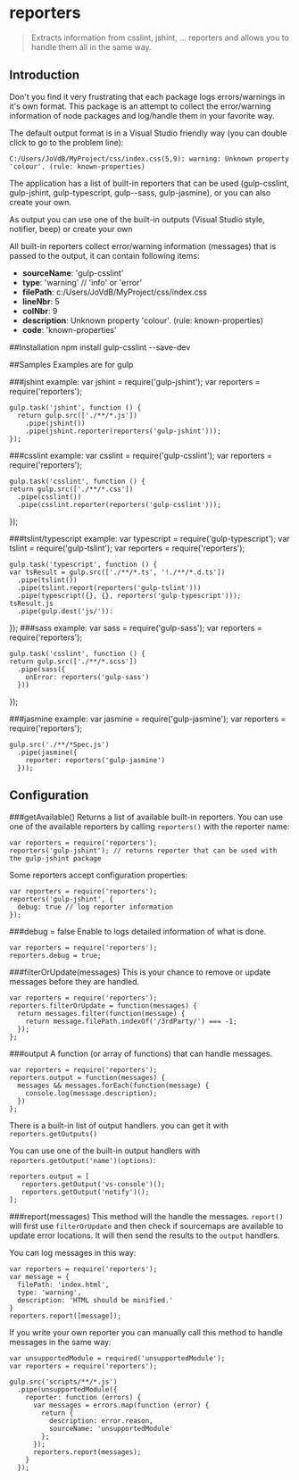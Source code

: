 # reporters

> Extracts information from csslint, jshint, ... reporters and allows you to handle them all in the same way.

## Introduction
Don't you find it very frustrating that each package logs errors/warnings in it's own format. This package is an attempt to collect the error/warning information of node packages and log/handle them in your favorite way.

The default output format is in a Visual Studio friendly way (you can double click to go to the problem line):

    C:/Users/JoVdB/MyProject/css/index.css(5,9): warning: Unknown property 'colour'. (rule: known-properties)

The application has a list of built-in reporters that can be used (gulp-csslint, gulp-jshint, gulp-typescript, gulp--sass, gulp-jasmine), or you can also create your own.

As output you can use one of the built-in outputs (Visual Studio style, notifier, beep) or create your own

All built-in reporters collect error/warning information (messages) that is passed to the output, it can contain following items:

- **sourceName**: 'gulp-csslint'
- **type**: 'warning' // 'info' or 'error'
- **filePath**: c:/Users/JoVdB/MyProject/css/index.css
- **lineNbr**: 5
- **colNbr**: 9
- **description**: Unknown property 'colour'. (rule: known-properties)
- **code**: 'known-properties'

##Installation
    npm install gulp-csslint --save-dev

##Samples
Examples are for gulp

###jshint example:
    var jshint = require('gulp-jshint');
    var reporters = require('reporters');

    gulp.task('jshint', function () {
      return gulp.src(['./**/*.js'])
        .pipe(jshint())
        .pipe(jshint.reporter(reporters('gulp-jshint')));
    });

###csslint example:
    var csslint = require('gulp-csslint');
    var reporters = require('reporters');

    gulp.task('csslint', function () {
    return gulp.src(['./**/*.css'])
      .pipe(csslint())
      .pipe(csslint.reporter(reporters('gulp-csslint')));
  });

###tslint/typescript example:
    var typescript = require('gulp-typescript');
    var tslint = require('gulp-tslint');
    var reporters = require('reporters');

    gulp.task('typescript', function () {
    var tsResult = gulp.src(['./**/*.ts', '!./**/*.d.ts'])
      .pipe(tslint())
      .pipe(tslint.report(reporters('gulp-tslint')))
      .pipe(typescript({}, {}, reporters('gulp-typescript')));
    tsResult.js
      .pipe(gulp.dest('js/')):
  });
###sass example:
    var sass = require('gulp-sass');
    var reporters = require('reporters');

    gulp.task('csslint', function () {
    return gulp.src(['./**/*.scss'])
      .pipe(sass({
        onError: reporters('gulp-sass')
      }))
  });

###jasmine example:
    var jasmine = require('gulp-jasmine');
    var reporters = require('reporters');

    gulp.src('./**/*Spec.js')
      .pipe(jasmine({
        reporter: reporters('gulp-jasmine')
      }));


## Configuration

###getAvailable()
Returns a list of available built-in reporters.
You can use one of the available reporters by calling `reporters()` with the reporter name:

    var reporters = require('reporters');
    reporters('gulp-jshint'); // returns reporter that can be used with the gulp-jshint package

Some reporters accept configuration properties:

    var reporters = require('reporters');
    reporters('gulp-jshint', {
      debug: true // log reporter information
    });

###debug = false
Enable to logs detailed information of what is done.

    var reporters = require('reporters');
    reporters.debug = true;


###filterOrUpdate(messages)
This is your chance to remove or update messages before they are handled.

    var reporters = require('reporters');
    reporters.filterOrUpdate = function(messages) {
      return messages.filter(function(message) {
        return message.filePath.indexOf('/3rdParty/') === -1;
      });
    };

###output
A function (or array of functions) that can handle messages.

    var reporters = require('reporters');
    reporters.output = function(messages) {
      messages && messages.forEach(function(message) {
        console.log(message.description);
      })
    };

There is a built-in list of output handlers. you can get it with `reporters.getOutputs()`

You can use one of the built-in output handlers with `reporters.getOutput('name')(options)`:

    reporters.output = [
       reporters.getOutput('vs-console')();
       reporters.getOutput('notify')();
    ];

###report(messages)
This method will the handle the messages.
`report()` will first use `filterOrUpdate` and then check if sourcemaps are available to update error locations.
It will then send the results to the `output` handlers.

You can log messages in this way:

    var reporters = require('reporters');
    var message = {
      filePath: 'index.html',
      type: 'warning',
      description: 'HTML should be minified.'
    }
    reporters.report([message]);

If you write your own reporter you can manually call this method to handle messages in the same way:

    var unsupportedModule = required('unsupportedModule');
    var reporters = require('reporters');
    
    gulp.src('scripts/**/*.js')
      .pipe(unsupportedModule({
        reporter: function (errors) {
          var messages = errors.map(function (error) {
            return {
              description: error.reason,
              sourceName: 'unsupportedModule'
            };
          });
          reporters.report(messages);
        }
      });
